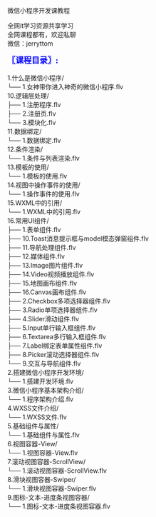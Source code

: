 微信小程序开发课教程

全网it学习资源共享学习<br>全网课程都有，欢迎私聊<br>微信：jerryttom<br>

<span style="font-size: large;"><span style="font-family: Tahoma;"><span style="color: #0000ff;"><strong>〖课程目录〗:</strong></span></span></span><br> <span style="font-family: &amp;quot;">&nbsp; &nbsp;</span><br> 1.什么是微信小程序/<br> └── 1.女神带你进入神奇的微信小程序.flv<br> 10.逻辑层处理/<br> ├── 1.注册程序.flv<br> ├── 2.注册页.flv<br> └── 3.模块化.flv<br> 11.数据绑定/<br> └── 1.数据绑定.flv<br> 12.条件渲染/<br> └── 1.条件与列表渲染.flv<br> 13.模板的使用/<br> └── 1.模板的使用.flv<br> 14.视图中操作事件的使用/<br> └── 1.操作事件的使用.flv<br> 15.WXML中的引用/<br> └── 1.WXML中的引用.flv<br> 16.常用UI组件/<br> ├── 1.表单组件.flv<br> ├── 10.Toast消息提示框与model模态弹窗组件.flv<br> ├── 11.导航处理组件.flv<br> ├── 12.媒体组件.flv<br> ├── 13.Image图片组件.flv<br> ├── 14.Video视频播放组件.flv<br> ├── 15.地图画布组件.flv<br> ├── 16.Canvas画布组件.flv<br> ├── 2.Checkbox多项选择器组件.flv<br> ├── 3.Radio单项选择器组件.flv<br> ├── 4.Slider滑动组件.flv<br> ├── 5.Input单行输入框组件.flv<br> ├── 6.Textarea多行输入框组件.flv<br> ├── 7.Label绑定表单属性组件.flv<br> ├── 8.Picker滚动选择器组件.flv<br> └── 9.交互与导航组件.flv<br> 2.搭建微信小程序开发环境/<br> └── 1.搭建开发环境.flv<br> 3.微信小程序基本架构介绍/<br> └── 1.程序架构介绍.flv<br> 4.WXSS文件介绍/<br> └── 1.WXSS文件.flv<br> 5.基础组件与属性/<br> └── 1.基础组件与属性.flv<br> 6.视图容器-View/<br> └── 1.视图容器-View.flv<br> 7.滚动视图容器-ScrollView/<br> └── 1.滚动视图容器-ScrollView.flv<br> 8.滑块视图容器-Swiper/<br> └── 1.滑块视图容器-Swiper.flv<br> 9.图标-文本-进度条视图容器/<br> └── 1.图标-文本-进度条视图容器.flv